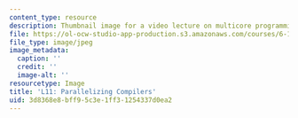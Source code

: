 ```yaml
---
content_type: resource
description: Thumbnail image for a video lecture on multicore programming.
file: https://ol-ocw-studio-app-production.s3.amazonaws.com/courses/6-189-multicore-programming-primer-january-iap-2007/3d8368e8bff95c3e1ff31254337d0ea2_l11.jpg
file_type: image/jpeg
image_metadata:
  caption: ''
  credit: ''
  image-alt: ''
resourcetype: Image
title: 'L11: Parallelizing Compilers'
uid: 3d8368e8-bff9-5c3e-1ff3-1254337d0ea2
---
```

